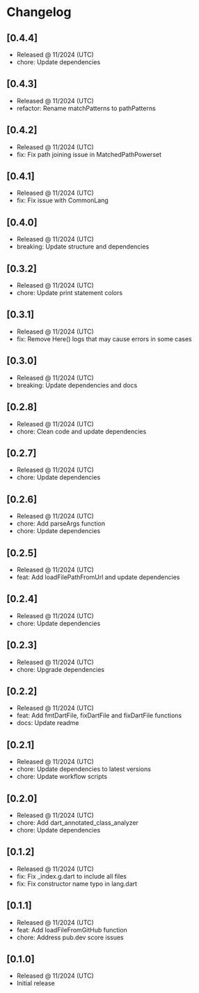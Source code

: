# Changelog

## [0.4.4]

- Released @ 11/2024 (UTC)
- chore: Update dependencies

## [0.4.3]

- Released @ 11/2024 (UTC)
- refactor: Rename matchPatterns to pathPatterns

## [0.4.2]

- Released @ 11/2024 (UTC)
- fix: Fix path joining issue in MatchedPathPowerset

## [0.4.1]

- Released @ 11/2024 (UTC)
- fix: Fix issue with CommonLang

## [0.4.0]

- Released @ 11/2024 (UTC)
- breaking: Update structure and dependencies

## [0.3.2]

- Released @ 11/2024 (UTC)
- chore: Update print statement colors

## [0.3.1]

- Released @ 11/2024 (UTC)
- fix: Remove Here() logs that may cause errors in some cases

## [0.3.0]

- Released @ 11/2024 (UTC)
- breaking: Update dependencies and docs

## [0.2.8]

- Released @ 11/2024 (UTC)
- chore: Clean code and update dependencies

## [0.2.7]

- Released @ 11/2024 (UTC)
- chore: Update dependencies

## [0.2.6]

- Released @ 11/2024 (UTC)
- chore: Add parseArgs function
- chore: Update dependencies

## [0.2.5]

- Released @ 11/2024 (UTC)
- feat: Add loadFilePathFromUrl and update dependencies

## [0.2.4]

- Released @ 11/2024 (UTC)
- chore: Update dependencies

## [0.2.3]

- Released @ 11/2024 (UTC)
- chore: Upgrade dependencies

## [0.2.2]

- Released @ 11/2024 (UTC)
- feat: Add fmtDartFile, fixDartFile and fixDartFile functions
- docs: Update readme

## [0.2.1]

- Released @ 11/2024 (UTC)
- chore: Update dependencies to latest versions
- chore: Update workflow scripts

## [0.2.0]

- Released @ 11/2024 (UTC)
- chore: Add dart_annotated_class_analyzer
- chore: Update dependencies

## [0.1.2]

- Released @ 11/2024 (UTC)
- fix: Fix \_index.g.dart to include all files
- fix: Fix constructor name typo in lang.dart

## [0.1.1]

- Released @ 11/2024 (UTC)
- feat: Add loadFileFromGitHub function
- chore: Address pub.dev score issues

## [0.1.0]

- Released @ 11/2024 (UTC)
- Initial release
